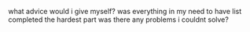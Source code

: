 what advice would i give myself?
was everything in my need to have list completed
the hardest part 
was there any problems i couldnt solve?

